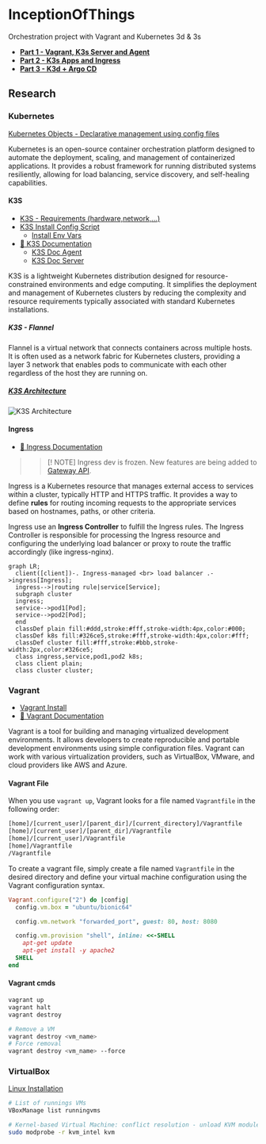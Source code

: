 # InceptionOfThings

Orchestration project with Vagrant and Kubernetes 3d &amp; 3s

- [**Part 1 - Vagrant, K3s Server and Agent**](./p1/)
- [**Part 2 - K3s Apps and Ingress**](./p2/)
- [**Part 3 - K3d + Argo CD**](./p3/)

## Research

### Kubernetes

[Kubernetes Objects - Declarative management using config files](https://kubernetes.io/docs/tasks/manage-kubernetes-objects/declarative-config/)

Kubernetes is an open-source container orchestration platform designed to automate the deployment, scaling, and management of containerized applications. It provides a robust framework for running distributed systems resiliently, allowing for load balancing, service discovery, and self-healing capabilities.

#### K3S

- [K3S - Requirements (hardware,network,...)](https://docs.k3s.io/installation/requirements?os=debian)
- [K3S Install Config Script](https://docs.k3s.io/installation/configuration)
  - [Install Env Vars](https://docs.k3s.io/reference/env-variables)
- [📑 K3S Documentation](https://docs.k3s.io/)
  - [K3S Doc Agent](https://docs.k3s.io/cli/agent)
  - [K3S Doc Server](https://docs.k3s.io/cli/server)

K3S is a lightweight Kubernetes distribution designed for resource-constrained environments and edge computing. It simplifies the deployment and management of Kubernetes clusters by reducing the complexity and resource requirements typically associated with standard Kubernetes installations.

##### K3S - Flannel

Flannel is a virtual network that connects containers across multiple hosts. It is often used as a network fabric for Kubernetes clusters, providing a layer 3 network that enables pods to communicate with each other regardless of the host they are running on.

##### [K3S Architecture](https://docs.k3s.io/architecture/)

![K3S Architecture](https://docs.k3s.io/assets/images/how-it-works-k3s-revised-9c025ef482404bca2e53a89a0ba7a3c5.svg)

#### Ingress

- [📑 Ingress Documentation](https://kubernetes.io/docs/concepts/services-networking/ingress/)

> > [! NOTE]
> > Ingress dev is frozen. New features are being added to [Gateway API](https://kubernetes.io/docs/concepts/services-networking/gateway/).

Ingress is a Kubernetes resource that manages external access to services within a cluster, typically HTTP and HTTPS traffic. It provides a way to define **rules** for routing incoming requests to the appropriate services based on hostnames, paths, or other criteria.

Ingress use an **Ingress Controller** to fulfill the Ingress rules. The Ingress Controller is responsible for processing the Ingress resource and configuring the underlying load balancer or proxy to route the traffic accordingly (like ingress-nginx).

```mermaid
graph LR;
  client([client])-. Ingress-managed <br> load balancer .->ingress[Ingress];
  ingress-->|routing rule|service[Service];
  subgraph cluster
  ingress;
  service-->pod1[Pod];
  service-->pod2[Pod];
  end
  classDef plain fill:#ddd,stroke:#fff,stroke-width:4px,color:#000;
  classDef k8s fill:#326ce5,stroke:#fff,stroke-width:4px,color:#fff;
  classDef cluster fill:#fff,stroke:#bbb,stroke-width:2px,color:#326ce5;
  class ingress,service,pod1,pod2 k8s;
  class client plain;
  class cluster cluster;
```

### Vagrant

- [Vagrant Install](https://developer.hashicorp.com/vagrant/install)
- [📑 Vagrant Documentation](https://developer.hashicorp.com/vagrant/docs)

Vagrant is a tool for building and managing virtualized development environments. It allows developers to create reproducible and portable development environments using simple configuration files. Vagrant can work with various virtualization providers, such as VirtualBox, VMware, and cloud providers like AWS and Azure.

#### Vagrant File

When you use `vagrant up`, Vagrant looks for a file named `Vagrantfile` in the following order:

```bash
[home]/[current_user]/[parent_dir]/[current_directory]/Vagrantfile
[home]/[current_user]/[parent_dir]/Vagrantfile
[home]/[current_user]/Vagrantfile
[home]/Vagrantfile
/Vagrantfile
```

To create a vagrant file, simply create a file named `Vagrantfile` in the desired directory and define your virtual machine configuration using the Vagrant configuration syntax.

```ruby
Vagrant.configure("2") do |config|
  config.vm.box = "ubuntu/bionic64"

  config.vm.network "forwarded_port", guest: 80, host: 8080

  config.vm.provision "shell", inline: <<-SHELL
    apt-get update
    apt-get install -y apache2
  SHELL
end
```

#### Vagrant cmds

```bash
vagrant up
vagrant halt
vagrant destroy
```

```bash
# Remove a VM
vagrant destroy <vm_name>
# Force removal
vagrant destroy <vm_name> --force
```

### VirtualBox

[Linux Installation](https://www.virtualbox.org/wiki/Linux_Downloads)

```bash
# List of runnings VMs
VBoxManage list runningvms
```

```bash
# Kernel-based Virtual Machine: conflict resolution - unload KVM modules
sudo modprobe -r kvm_intel kvm
```
